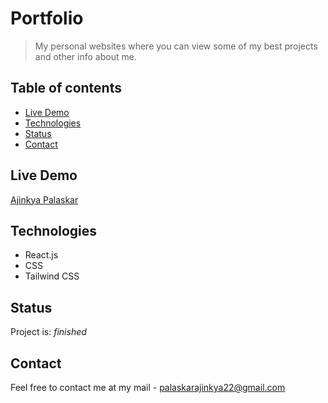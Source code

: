 # Portfolio

> My personal websites where you can view some of my best projects and other info about me.

## Table of contents

- [Live Demo](#live-demo)
- [Technologies](#technologies)
- [Status](#status)
- [Contact](#contact)

## Live Demo

[Ajinkya Palaskar](https://ajinkyapalaskar.me)

## Technologies

- React.js
- CSS
- Tailwind CSS

## Status

Project is: _finished_

## Contact

Feel free to contact me at my mail - palaskarajinkya22@gmail.com
